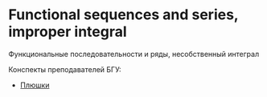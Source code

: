 # Functional sequences and series, improper integral
Функциональные последовательности и ряды, несобственный интеграл

Конспекты преподавателей БГУ:

- [Плюшки](https://drive.google.com/drive/folders/1PIZu1NiHx0ZM8jluUL-LBZbU-yFN3m4i)
